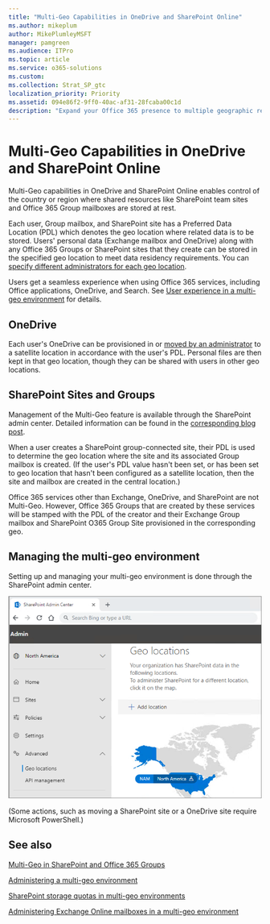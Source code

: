 ```yaml
---
title: "Multi-Geo Capabilities in OneDrive and SharePoint Online"
ms.author: mikeplum
author: MikePlumleyMSFT
manager: pamgreen
ms.audience: ITPro
ms.topic: article
ms.service: o365-solutions
ms.custom: 
ms.collection: Strat_SP_gtc
localization_priority: Priority
ms.assetid: 094e86f2-9ff0-40ac-af31-28fcaba00c1d
description: "Expand your Office 365 presence to multiple geographic regions with multi-geo capabilities in OneDrive Online."
---
```


# Multi-Geo Capabilities in OneDrive and SharePoint Online

Multi-Geo capabilities in OneDrive and SharePoint Online enables control of the country or region where shared resources like SharePoint team sites and Office 365 Group mailboxes are stored at rest.

Each user, Group mailbox, and SharePoint site has a Preferred Data Location (PDL) which denotes the geo location where related data is to be stored. Users' personal data (Exchange mailbox and OneDrive) along with any Office 365 Groups or SharePoint sites that they create can be stored in the specified geo location to meet data residency requirements. You can [specify different administrators for each geo location](add-a-sharepoint-geo-admin.md).

Users get a seamless experience when using Office 365 services, including Office applications, OneDrive, and Search. See [User experience in a multi-geo environment](multi-geo-user-experience.md) for details.

## OneDrive

Each user's OneDrive can be provisioned in or [moved by an administrator](move-onedrive-between-geo-locations.md) to a satellite location in accordance with the user's PDL. Personal files are then kept in that geo location, though they can be shared with users in other geo locations.

## SharePoint Sites and Groups

Management of the Multi-Geo feature is available through the SharePoint admin center. Detailed information can be found in the [corresponding blog post](https://techcommunity.microsoft.com/t5/Office-365-Blog/Now-available-Multi-Geo-in-SharePoint-and-Office-365-Groups/ba-p/263302).

When a user creates a SharePoint group-connected site, their PDL is used to determine the geo location where the site and its associated Group mailbox is created. (If the user's PDL value hasn't been set, or has been set to geo location that hasn't been configured as a satellite location, then the site and mailbox are created in the central location.)

Office 365 services other than Exchange, OneDrive, and SharePoint are not Multi-Geo. However, Office 365 Groups that are created by these services will be stamped with the PDL of the creator and their Exchange Group mailbox and SharePoint O365 Group Site provisioned in the corresponding geo. 

## Managing the multi-geo environment

Setting up and managing your multi-geo environment is done through the SharePoint admin center. 

![Screenshot of geo locations page in the SharePoint admin center](media/sharepoint-multi-geo-admin-center.png)

(Some actions, such as moving a SharePoint site or a OneDrive site require Microsoft PowerShell.)

## See also

[Multi-Geo in SharePoint and Office 365 Groups](https://techcommunity.microsoft.com/t5/Office-365-Blog/Now-available-Multi-Geo-in-SharePoint-and-Office-365-Groups/ba-p/263302)

[Administering a multi-geo environment](administering-a-multi-geo-environment.md)

[SharePoint storage quotas in multi-geo environments](sharepoint-multi-geo-storage-quota.md)

[Administering Exchange Online mailboxes in a multi-geo environment](administering-exchange-online-multi-geo.md)
